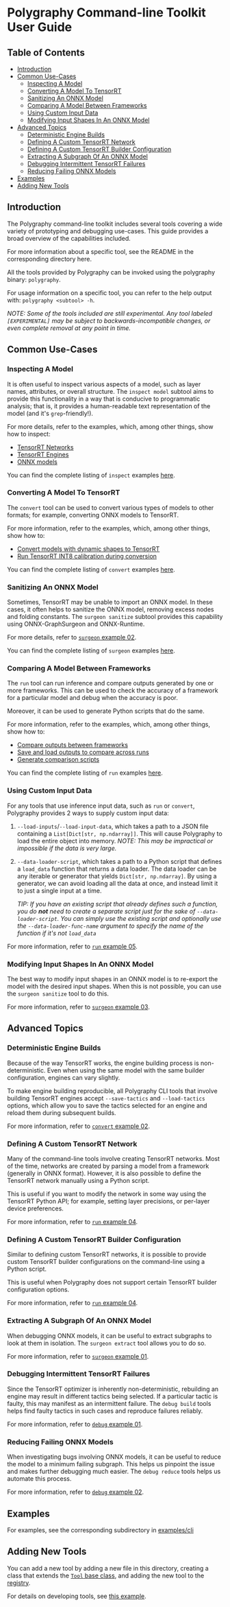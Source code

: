 # Polygraphy Command-line Toolkit User Guide

## Table of Contents

- [Introduction](#introduction)
- [Common Use-Cases](#common-use-cases)
    - [Inspecting A Model](#inspecting-a-model)
    - [Converting A Model To TensorRT](#converting-a-model-to-tensorrt)
    - [Sanitizing An ONNX Model](#sanitizing-an-onnx-model)
    - [Comparing A Model Between Frameworks](#comparing-a-model-between-frameworks)
    - [Using Custom Input Data](#using-custom-input-data)
    - [Modifying Input Shapes In An ONNX Model](#modifying-input-shapes-in-an-onnx-model)
- [Advanced Topics](#advanced-topics)
    - [Deterministic Engine Builds](#deterministic-engine-builds)
    - [Defining A Custom TensorRT Network](#defining-a-custom-tensorrt-network)
    - [Defining A Custom TensorRT Builder Configuration](#defining-a-custom-tensorrt-builder-configuration)
    - [Extracting A Subgraph Of An ONNX Model](#extracting-a-subgraph-of-an-onnx-model)
    - [Debugging Intermittent TensorRT Failures](#debugging-intermittent-tensorrt-failures)
    - [Reducing Failing ONNX Models](#reducing-failing-onnx-models)
- [Examples](#examples)
- [Adding New Tools](#adding-new-tools)


## Introduction

The Polygraphy command-line toolkit includes several tools covering a wide variety of prototyping
and debugging use-cases. This guide provides a broad overview of the capabilities included.

For more information about a specific tool, see the README in the corresponding directory here.

All the tools provided by Polygraphy can be invoked using the polygraphy binary: `polygraphy`.

For usage information on a specific tool, you can refer to the help output with: `polygraphy <subtool> -h`.

*NOTE: Some of the tools included are still experimental. Any tool labeled `[EXPERIMENTAL]`*
*may be subject to backwards-incompatible changes, or even complete removal at any point in time.*

## Common Use-Cases


### Inspecting A Model

It is often useful to inspect various aspects of a model, such as layer names, attributes,
or overall structure. The `inspect model` subtool aims to provide this functionality in a way
that is conducive to programmatic analysis; that is, it provides a human-readable text representation
of the model (and it's `grep`-friendly!).

For more details, refer to the examples, which, among other things, show how to inspect:
- [TensorRT Networks](../../examples/cli/inspect/01_inspecting_a_tensorrt_network/)
- [TensorRT Engines](../../examples/cli/inspect/02_inspecting_a_tensorrt_engine/)
- [ONNX models](../../examples/cli/inspect/03_inspecting_an_onnx_model/)

You can find the complete listing of `inspect` examples [here](../../examples/cli/inspect).


### Converting A Model To TensorRT

The `convert` tool can be used to convert various types of models to other formats;
for example, converting ONNX models to TensorRT.

For more information, refer to the examples, which, among other things, show how to:
- [Convert models with dynamic shapes to TensorRT](../../examples/cli/convert/03_dynamic_shapes_in_tensorrt/)
- [Run TensorRT INT8 calibration during conversion](../../examples/cli/convert/01_int8_calibration_in_tensorrt)

You can find the complete listing of `convert` examples [here](../../examples/cli/convert/).


### Sanitizing An ONNX Model

Sometimes, TensorRT may be unable to import an ONNX model. In these cases, it often helps to
sanitize the ONNX model, removing excess nodes and folding constants. The `surgeon sanitize`
subtool provides this capability using ONNX-GraphSurgeon and ONNX-Runtime.

For more details, refer to [`surgeon` example 02](../../examples/cli/surgeon/02_folding_constants/).

You can find the complete listing of `surgeon` examples [here](../../examples/cli/surgeon/).


### Comparing A Model Between Frameworks

The `run` tool can run inference and compare outputs generated by one or more frameworks.
This can be used to check the accuracy of a framework for a particular model and debug
when the accuracy is poor.

Moreover, it can be used to generate Python scripts that do the same.

For more information, refer to the examples, which, among other things, show how to:
- [Compare outputs between frameworks](../../examples/cli/run/01_comparing_frameworks/)
- [Save and load outputs to compare across runs](../../examples/cli/run/02_comparing_across_runs)
- [Generate comparison scripts](../../examples/cli/run/03_generating_a_comparison_script/)


You can find the complete listing of `run` examples [here](../../examples/cli/run/).


### Using Custom Input Data

For any tools that use inference input data, such as `run` or `convert`, Polygraphy
provides 2 ways to supply custom input data:

1. `--load-inputs`/`--load-input-data`, which takes a path to a JSON file containing a `List[Dict[str, np.ndarray]]`.
    This will cause Polygraphy to load the entire object into memory.
    *NOTE: This may be impractical or impossible if the data is very large.*

2. `--data-loader-script`, which takes a path to a Python script that defines a `load_data` function
    that returns a data loader. The data loader can be any iterable or generator that yields
    `Dict[str, np.ndarray]`. By using a generator, we can avoid loading all the data
    at once, and instead limit it to just a single input at a time.

    *TIP: If you have an existing script that already defines such a function, you do **not** need to create*
        *a separate script just for the sake of `--data-loader-script`. You can simply use the existing script*
        *and optionally use the `--data-loader-func-name` argument to specify the name of the function if it's not `load_data`*

For more information, refer to [`run` example 05](../../examples/cli/run/05_comparing_with_custom_input_data/).


### Modifying Input Shapes In An ONNX Model

The best way to modify input shapes in an ONNX model is to re-export the model with
the desired input shapes. When this is not possible, you can use the `surgeon sanitize`
tool to do this.

For more information, refer to [`surgeon` example 03](../../examples/cli/surgeon/03_modifying_input_shapes/).


## Advanced Topics

### Deterministic Engine Builds

Because of the way TensorRT works, the engine building process is non-deterministic.
Even when using the same model with the same builder configuration, engines can vary slightly.

To make engine building reproducible, all Polygraphy CLI tools that involve building TensorRT engines
accept `--save-tactics` and `--load-tactics` options, which allow you to save the tactics selected
for an engine and reload them during subsequent builds.

For more information, refer to [`convert` example 02](../../examples/cli/convert/02_deterministic_engine_builds_in_tensorrt/).


### Defining A Custom TensorRT Network

Many of the command-line tools involve creating TensorRT networks. Most of the time, networks
are created by parsing a model from a framework (generally in ONNX format). However, it
is also possible to define the TensorRT network manually using a Python script.

This is useful if you want to modify the network in some way using the TensorRT Python
API; for example, setting layer precisions, or per-layer device preferences.

For more information, refer to [`run` example 04](../../examples/cli/run/04_defining_a_tensorrt_network_or_config_manually).


### Defining A Custom TensorRT Builder Configuration

Similar to defining custom TensorRT networks, it is possible to provide custom
TensorRT builder configurations on the command-line using a Python script.

This is useful when Polygraphy does not support certain TensorRT builder configuration options.

For more information, refer to [`run` example 04](../../examples/cli/run/04_defining_a_tensorrt_network_or_config_manually).


### Extracting A Subgraph Of An ONNX Model

When debugging ONNX models, it can be useful to extract subgraphs to look at them in isolation.
The `surgeon extract` tool allows you to do so.

For more information, refer to [`surgeon` example 01](../../examples/cli/surgeon/01_isolating_subgraphs/).


### Debugging Intermittent TensorRT Failures

Since the TensorRT optimizer is inherently non-deterministic, rebuilding an engine may
result in different tactics being selected. If a particular tactic is faulty, this may manifest
as an intermittent failure. The `debug build` tools helps find faulty tactics in such cases
and reproduce failures reliably.

For more information, refer to [`debug` example 01](../../examples/cli/debug/01_debugging_flaky_trt_tactics/).


### Reducing Failing ONNX Models

When investigating bugs involving ONNX models, it can be useful to reduce the model to a minimum
failing subgraph. This helps us pinpoint the issue and makes further debugging much easier.
The `debug reduce` tools helps us automate this process.

For more information, refer to [`debug` example 02](../../examples/cli/debug/02_reducing_failing_onnx_models/).


## Examples

For examples, see the corresponding subdirectory in [examples/cli](../../examples/cli)


## Adding New Tools

You can add a new tool by adding a new file in this directory, creating a
class that extends the [`Tool` base class](./base/tool.py), and adding
the new tool to the [registry](./registry.py).

For details on developing tools, see [this example](../../examples/dev/01_writing_cli_tools/).
